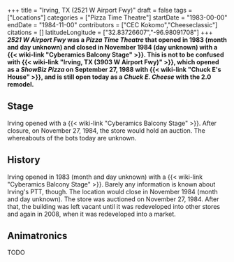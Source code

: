 +++
title = "Irving, TX (2521 W Airport Fwy)"
draft = false
tags = ["Locations"]
categories = ["Pizza Time Theatre"]
startDate = "1983-00-00"
endDate = "1984-11-00"
contributors = ["CEC Kokomo","Cheeseclassic"]
citations = []
latitudeLongitude = ["32.83726607","-96.98091708"]
+++
***2521 W Airport Fwy* was a *Pizza Time Theatre* that opened in 1983 (month and day unknown) and closed in November 1984 (day unknown) with a {{< wiki-link "Cyberamics Balcony Stage" >}}.
This is not to be confused with {{< wiki-link "Irving, TX (3903 W Airport Fwy)" >}}, which opened as a *ShowBiz Pizza* on September 27, 1988 with {{< wiki-link "Chuck E's House" >}}, and is still open today as a *Chuck E. Cheese* with the 2.0 remodel.**

## Stage

Irving opened with a {{< wiki-link "Cyberamics Balcony Stage" >}}. After closure, on November 27, 1984, the store would hold an auction. The whereabouts of the bots today are unknown.

## History

Irving opened in 1983 (month and day unknown) with a {{< wiki-link "Cyberamics Balcony Stage" >}}. Barely any information is known about Irving's PTT, though. The location would close in November 1984 (month and day unknown). The store was auctioned on November 27, 1984. After that, the building was left vacant until it was redeveloped into other stores and again in 2008, when it was redeveloped into a market.

## Animatronics

TODO
